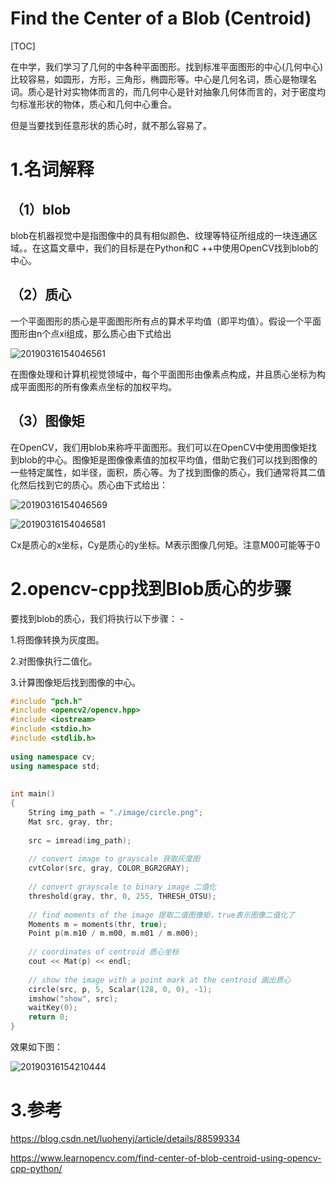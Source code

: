 # Find the Center of a Blob (Centroid)

[TOC]

在中学，我们学习了几何的中各种平面图形。找到标准平面图形的中心(几何中心)比较容易，如圆形，方形，三角形，椭圆形等。中心是几何名词，质心是物理名词。质心是针对实物体而言的，而几何中心是针对抽象几何体而言的，对于密度均匀标准形状的物体，质心和几何中心重合。

但是当要找到任意形状的质心时，就不那么容易了。

# 1.名词解释

## （1）blob

blob在机器视觉中是指图像中的具有相似颜色、纹理等特征所组成的一块连通区域。。在这篇文章中，我们的目标是在Python和C ++中使用OpenCV找到blob的中心。

## （2）质心

一个平面图形的质心是平面图形所有点的算术平均值（即平均值）。假设一个平面图形由n个点xi组成，那么质心由下式给出

![20190316154046561](/home/lisihang/桌面/20190316154046561.png)

在图像处理和计算机视觉领域中，每个平面图形由像素点构成，并且质心坐标为构成平面图形的所有像素点坐标的加权平均。

## （3）图像矩

在OpenCV，我们用blob来称呼平面图形。我们可以在OpenCV中使用图像矩找到blob的中心。图像矩是图像像素值的加权平均值，借助它我们可以找到图像的一些特定属性，如半径，面积，质心等。为了找到图像的质心，我们通常将其二值化然后找到它的质心。质心由下式给出： 

![20190316154046569](/home/lisihang/桌面/20190316154046569.png)

![20190316154046581](/home/lisihang/桌面/20190316154046581.png)

Cx是质心的x坐标，Cy是质心的y坐标。M表示图像几何矩。注意M00可能等于0

# 2.opencv-cpp找到Blob质心的步骤

要找到blob的质心，我们将执行以下步骤： -

1.将图像转换为灰度图。

2.对图像执行二值化。

3.计算图像矩后找到图像的中心。

~~~c++
#include "pch.h"
#include <opencv2/opencv.hpp>
#include <iostream>
#include <stdio.h>
#include <stdlib.h>
 
using namespace cv;
using namespace std;
 
 
int main()
{
	String img_path = "./image/circle.png";
	Mat src, gray, thr;
	
	src = imread(img_path);
 
	// convert image to grayscale 获取灰度图
	cvtColor(src, gray, COLOR_BGR2GRAY);
 
	// convert grayscale to binary image 二值化
	threshold(gray, thr, 0, 255, THRESH_OTSU);
 
	// find moments of the image 提取二值图像矩，true表示图像二值化了
	Moments m = moments(thr, true);
	Point p(m.m10 / m.m00, m.m01 / m.m00);
 
	// coordinates of centroid 质心坐标
	cout << Mat(p) << endl;
 
	// show the image with a point mark at the centroid 画出质心
	circle(src, p, 5, Scalar(128, 0, 0), -1);
	imshow("show", src);
	waitKey(0);
	return 0;
}

~~~

效果如下图：

![20190316154210444](/home/lisihang/桌面/20190316154210444.png)

# 3.参考

https://blog.csdn.net/luohenyj/article/details/88599334

https://www.learnopencv.com/find-center-of-blob-centroid-using-opencv-cpp-python/

